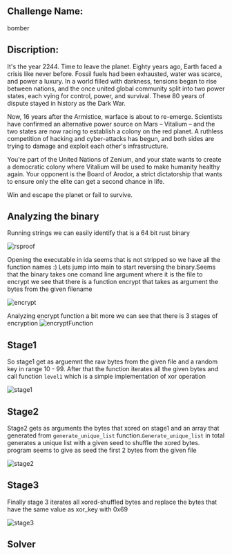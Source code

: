 Challenge Name:
-----------------
bomber

Discription:
-----------------
It's the year 2244. Time to leave the planet.
Eighty years ago, Earth faced a crisis like never before. Fossil fuels had been exhausted, water was scarce, and power a luxury. In a world filled with darkness, tensions began to rise between nations, and the once united global community split into two power states, each vying for control, power, and survival. These 80 years of dispute stayed in history as the Dark War.

Now, 16 years after the Armistice, warface is about to re-emerge. Scientists have confirmed an alternative power source on Mars – Vitalium – and the two states are now racing to establish a colony on the red planet. A ruthless competition of hacking and cyber-attacks has begun, and both sides are trying to damage and exploit each other's infrastructure.

You're part of the United Nations of Zenium, and your state wants to create a democratic colony where Vitalium will be used to make humanity healthy again. Your opponent is the Board of Arodor, a strict dictatorship that wants to ensure only the elite can get a second chance in life.

Win and escape the planet or fail to survive.


Analyzing the binary
----------------------
Running strings we can easily identify that is a 64 bit rust binary

![rsproof](https://github.com/YoungFlexerGR/challDev/assets/82509480/59216039-ff39-4c71-a405-ad79de3fdbbc)

Opening the executable in ida seems that is not stripped so we have all the function names :)
Lets jump into main to start reversing the binary.Seems that the binary takes one comand line argument where it is the file to encrypt
we see that there is a function encrypt that takes as argument the bytes from the given filename 

![encrypt](https://github.com/YoungFlexerGR/challDev/assets/82509480/16791c62-6b3e-45da-ae40-92902c673bec)

Analyzing encrypt function a bit more
we can see that there is 3 stages of encryption
![encryptFunction](https://github.com/YoungFlexerGR/challDev/assets/82509480/3a52bb4f-35a1-43e2-80b7-13db67f2c807)


Stage1
----------------------
So stage1 get as arguemnt the raw bytes from the given file and a random key in range 10 - 99.
After that the function iterates all the given bytes and call function `level1` which is a simple 
implementation of xor operation

![stage1](https://github.com/YoungFlexerGR/challDev/assets/82509480/40136a53-d41f-41e2-a6ce-bfba5f6bd13b)


Stage2
----------------------
Stage2 gets as arguments the bytes that xored on stage1 and an array that generated from `generate_unique_list`
function.`Generate_unique_list` in total generates a unique list with a given seed to shuffle the xored bytes.
program seems to give as seed the first 2 bytes from the given file

![stage2](https://github.com/YoungFlexerGR/challDev/assets/82509480/357aa795-50cd-4081-866d-feeb6159a7f5)

Stage3
----------------------
Finally stage 3 iterates all xored-shuffled bytes and replace the bytes that have the same value as xor_key with
0x69

![stage3](https://github.com/YoungFlexerGR/challDev/assets/82509480/179d6cf2-1714-41eb-83dc-011bf278e6c9)

Solver
----------------------
